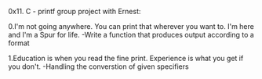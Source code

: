 0x11. C - printf group project with Ernest:

0.I'm not going anywhere. You can print that wherever you want to. I'm here and I'm a Spur for life.
	-Write a function that produces output according to a format

1.Education is when you read the fine print. Experience is what you get if you don't.
	-Handling the converstion of given specifiers

